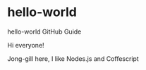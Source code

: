 # hello-world
hello-world GitHub Guide

Hi everyone!

Jong-gill here, I like Nodes.js and Coffescript
